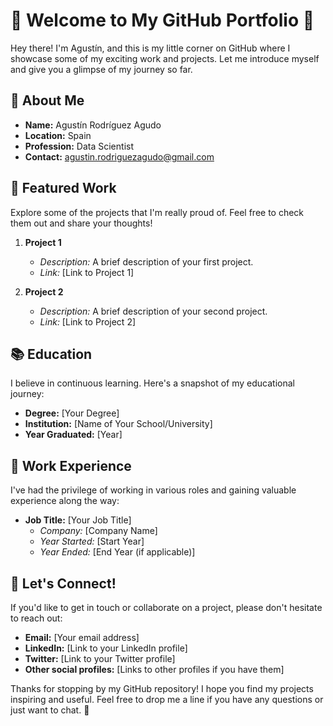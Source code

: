 # 🚀 Welcome to My GitHub Portfolio 🚀

Hey there! I'm Agustín, and this is my little corner on GitHub where I showcase some of my exciting work and projects. Let me introduce myself and give you a glimpse of my journey so far.

## 📖 About Me

- **Name:** Agustín Rodríguez Agudo
- **Location:** Spain
- **Profession:** Data Scientist
- **Contact:** agustin.rodriguezagudo@gmail.com

## 🌟 Featured Work

Explore some of the projects that I'm really proud of. Feel free to check them out and share your thoughts!

1. **Project 1**
   - *Description:* A brief description of your first project.
   - *Link:* [Link to Project 1]

2. **Project 2**
   - *Description:* A brief description of your second project.
   - *Link:* [Link to Project 2]

## 📚 Education

I believe in continuous learning. Here's a snapshot of my educational journey:

- **Degree:** [Your Degree]
- **Institution:** [Name of Your School/University]
- **Year Graduated:** [Year]
  
## 💼 Work Experience

I've had the privilege of working in various roles and gaining valuable experience along the way:

- **Job Title:** [Your Job Title]
  - *Company:* [Company Name]
  - *Year Started:* [Start Year]
  - *Year Ended:* [End Year (if applicable)]

## 🤝 Let's Connect!

If you'd like to get in touch or collaborate on a project, please don't hesitate to reach out:

- **Email:** [Your email address]
- **LinkedIn:** [Link to your LinkedIn profile]
- **Twitter:** [Link to your Twitter profile]
- **Other social profiles:** [Links to other profiles if you have them]

Thanks for stopping by my GitHub repository! I hope you find my projects inspiring and useful. Feel free to drop me a line if you have any questions or just want to chat. 🙌
